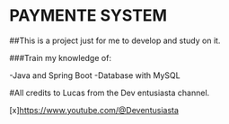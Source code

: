 # PAYMENTE SYSTEM 

##This is a project just for me to develop and study on it.

###Train my knowledge of:

-Java and Spring Boot
-Database with MySQL

#All credits to Lucas from the Dev entusiasta channel.

[x]https://www.youtube.com/@Deventusiasta
